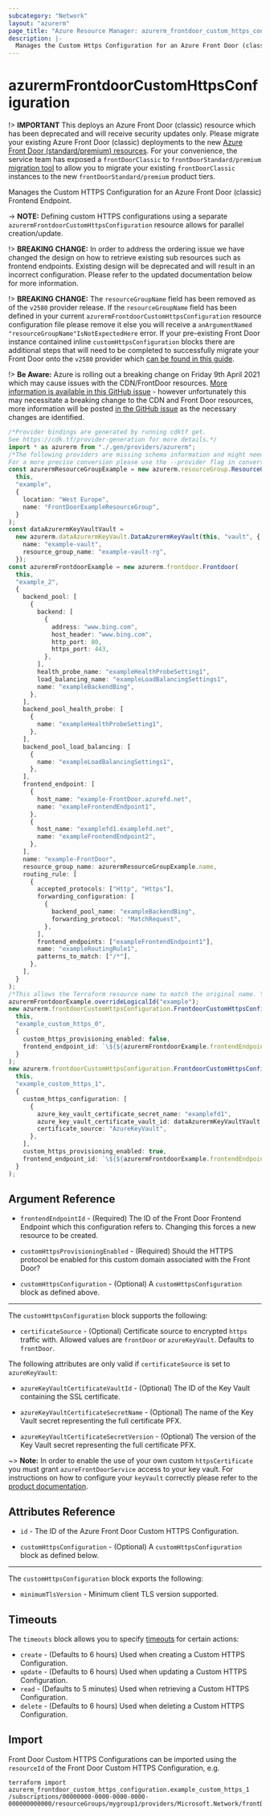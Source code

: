 ```yaml
---
subcategory: "Network"
layout: "azurerm"
page_title: "Azure Resource Manager: azurerm_frontdoor_custom_https_configuration"
description: |-
  Manages the Custom Https Configuration for an Azure Front Door (classic) Frontend Endpoint.
---
```


# azurermFrontdoorCustomHttpsConfiguration

!> **IMPORTANT** This deploys an Azure Front Door (classic) resource which has been deprecated and will receive security updates only. Please migrate your existing Azure Front Door (classic) deployments to the new [Azure Front Door (standard/premium) resources](https://registry.terraform.io/providers/hashicorp/azurerm/latest/docs/resources/cdn_frontdoor_custom_domain). For your convenience, the service team has exposed a `frontDoorClassic` to `frontDoorStandard/premium` [migration tool](https://learn.microsoft.com/azure/frontdoor/tier-migration) to allow you to migrate your existing `frontDoorClassic` instances to the new `frontDoorStandard/premium` product tiers.

Manages the Custom HTTPS Configuration for an Azure Front Door (classic) Frontend Endpoint.

\-> **NOTE:** Defining custom HTTPS configurations using a separate `azurermFrontdoorCustomHttpsConfiguration` resource allows for parallel creation/update.

!> **BREAKING CHANGE:** In order to address the ordering issue we have changed the design on how to retrieve existing sub resources such as frontend endpoints. Existing design will be deprecated and will result in an incorrect configuration. Please refer to the updated documentation below for more information.

!> **BREAKING CHANGE:** The `resourceGroupName` field has been removed as of the `v2580` provider release. If the `resourceGroupName` field has been defined in your current `azurermFrontdoorCustomHttpsConfiguration` resource configuration file please remove it else you will receive a `anArgumentNamed "resourceGroupName"IsNotExpectedHere` error. If your pre-existing Front Door instance contained inline `customHttpsConfiguration` blocks there are additional steps that will need to be completed to successfully migrate your Front Door onto the `v2580` provider which [can be found in this guide](../guides/2.58.0-frontdoor-upgrade-guide.html).

!> **Be Aware:** Azure is rolling out a breaking change on Friday 9th April 2021 which may cause issues with the CDN/FrontDoor resources. [More information is available in this GitHub issue](https://github.com/hashicorp/terraform-provider-azurerm/issues/11231) - however unfortunately this may necessitate a breaking change to the CDN and Front Door resources, more information will be posted [in the GitHub issue](https://github.com/hashicorp/terraform-provider-azurerm/issues/11231) as the necessary changes are identified.

```typescript
/*Provider bindings are generated by running cdktf get.
See https://cdk.tf/provider-generation for more details.*/
import * as azurerm from "./.gen/providers/azurerm";
/*The following providers are missing schema information and might need manual adjustments to synthesize correctly: azurerm.
For a more precise conversion please use the --provider flag in convert.*/
const azurermResourceGroupExample = new azurerm.resourceGroup.ResourceGroup(
  this,
  "example",
  {
    location: "West Europe",
    name: "FrontDoorExampleResourceGroup",
  }
);
const dataAzurermKeyVaultVault =
  new azurerm.dataAzurermKeyVault.DataAzurermKeyVault(this, "vault", {
    name: "example-vault",
    resource_group_name: "example-vault-rg",
  });
const azurermFrontdoorExample = new azurerm.frontdoor.Frontdoor(
  this,
  "example_2",
  {
    backend_pool: [
      {
        backend: [
          {
            address: "www.bing.com",
            host_header: "www.bing.com",
            http_port: 80,
            https_port: 443,
          },
        ],
        health_probe_name: "exampleHealthProbeSetting1",
        load_balancing_name: "exampleLoadBalancingSettings1",
        name: "exampleBackendBing",
      },
    ],
    backend_pool_health_probe: [
      {
        name: "exampleHealthProbeSetting1",
      },
    ],
    backend_pool_load_balancing: [
      {
        name: "exampleLoadBalancingSettings1",
      },
    ],
    frontend_endpoint: [
      {
        host_name: "example-FrontDoor.azurefd.net",
        name: "exampleFrontendEndpoint1",
      },
      {
        host_name: "examplefd1.examplefd.net",
        name: "exampleFrontendEndpoint2",
      },
    ],
    name: "example-FrontDoor",
    resource_group_name: azurermResourceGroupExample.name,
    routing_rule: [
      {
        accepted_protocols: ["Http", "Https"],
        forwarding_configuration: [
          {
            backend_pool_name: "exampleBackendBing",
            forwarding_protocol: "MatchRequest",
          },
        ],
        frontend_endpoints: ["exampleFrontendEndpoint1"],
        name: "exampleRoutingRule1",
        patterns_to_match: ["/*"],
      },
    ],
  }
);
/*This allows the Terraform resource name to match the original name. You can remove the call if you don't need them to match.*/
azurermFrontdoorExample.overrideLogicalId("example");
new azurerm.frontdoorCustomHttpsConfiguration.FrontdoorCustomHttpsConfiguration(
  this,
  "example_custom_https_0",
  {
    custom_https_provisioning_enabled: false,
    frontend_endpoint_id: `\${${azurermFrontdoorExample.frontendEndpoints.fqn}["exampleFrontendEndpoint1"]}`,
  }
);
new azurerm.frontdoorCustomHttpsConfiguration.FrontdoorCustomHttpsConfiguration(
  this,
  "example_custom_https_1",
  {
    custom_https_configuration: [
      {
        azure_key_vault_certificate_secret_name: "examplefd1",
        azure_key_vault_certificate_vault_id: dataAzurermKeyVaultVault.id,
        certificate_source: "AzureKeyVault",
      },
    ],
    custom_https_provisioning_enabled: true,
    frontend_endpoint_id: `\${${azurermFrontdoorExample.frontendEndpoints.fqn}["exampleFrontendEndpoint2"]}`,
  }
);

```

## Argument Reference

*   `frontendEndpointId` - (Required) The ID of the Front Door Frontend Endpoint which this configuration refers to. Changing this forces a new resource to be created.

*   `customHttpsProvisioningEnabled` - (Required) Should the HTTPS protocol be enabled for this custom domain associated with the Front Door?

*   `customHttpsConfiguration` - (Optional) A `customHttpsConfiguration` block as defined above.

***

The `customHttpsConfiguration` block supports the following:

* `certificateSource` - (Optional) Certificate source to encrypted `https` traffic with. Allowed values are `frontDoor` or `azureKeyVault`. Defaults to `frontDoor`.

The following attributes are only valid if `certificateSource` is set to `azureKeyVault`:

*   `azureKeyVaultCertificateVaultId` - (Optional) The ID of the Key Vault containing the SSL certificate.

*   `azureKeyVaultCertificateSecretName` - (Optional) The name of the Key Vault secret representing the full certificate PFX.

*   `azureKeyVaultCertificateSecretVersion` - (Optional) The version of the Key Vault secret representing the full certificate PFX.

\~> **Note:** In order to enable the use of your own custom `httpsCertificate` you must grant `azureFrontDoorService` access to your key vault. For instructions on how to configure your `keyVault` correctly please refer to the [product documentation](https://docs.microsoft.com/azure/frontdoor/front-door-custom-domain-https#option-2-use-your-own-certificate).

## Attributes Reference

*   `id` - The ID of the Azure Front Door Custom HTTPS Configuration.

*   `customHttpsConfiguration` - (Optional) A `customHttpsConfiguration` block as defined below.

***

The `customHttpsConfiguration` block exports the following:

* `minimumTlsVersion` - Minimum client TLS version supported.

## Timeouts

The `timeouts` block allows you to specify [timeouts](https://www.terraform.io/language/resources/syntax#operation-timeouts) for certain actions:

* `create` - (Defaults to 6 hours) Used when creating a Custom HTTPS Configuration.
* `update` - (Defaults to 6 hours) Used when updating a Custom HTTPS Configuration.
* `read` - (Defaults to 5 minutes) Used when retrieving a Custom HTTPS Configuration.
* `delete` - (Defaults to 6 hours) Used when deleting a Custom HTTPS Configuration.

## Import

Front Door Custom HTTPS Configurations can be imported using the `resourceId` of the Front Door Custom HTTPS Configuration, e.g.

```console
terraform import azurerm_frontdoor_custom_https_configuration.example_custom_https_1 /subscriptions/00000000-0000-0000-0000-000000000000/resourceGroups/mygroup1/providers/Microsoft.Network/frontDoors/frontdoor1/customHttpsConfiguration/endpoint1
```
